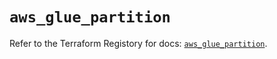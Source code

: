 # `aws_glue_partition`

Refer to the Terraform Registory for docs: [`aws_glue_partition`](https://registry.terraform.io/providers/hashicorp/aws/5.8.0/docs/resources/glue_partition).
